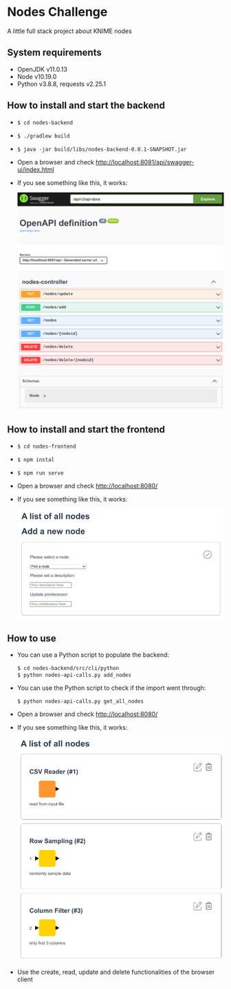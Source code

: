 # Nodes Challenge
A little full stack project about KNIME nodes

## System requirements
* OpenJDK v11.0.13
* Node v10.19.0
* Python v3.8.8, requests v2.25.1

## How to install and start the backend
* `$ cd nodes-backend`
* `$ ./gradlew build`
* `$ java -jar build/libs/nodes-backend-0.0.1-SNAPSHOT.jar`
* Open a browser and check [http://localhost:8081/api/swagger-ui/index.html](http://localhost:8081/api/swagger-ui/index.html)
* If you see something like this, it works:

  ![Swagger UI](doc/swagger-ui.png)

## How to install and start the frontend
* `$ cd nodes-frontend`
* `$ npm instal`
* `$ npm run serve`
* Open a browser and check [http://localhost:8080/](http://localhost:8080/)
* If you see something like this, it works:

  ![Empty nodes list](doc/empty-nodes-list.png)

## How to use
* You can use a Python script to populate the backend:
  ```
  $ cd nodes-backend/src/cli/python
  $ python nodes-api-calls.py add_nodes

  ```
* You can use the Python script to check if the import went through:
  ```
  $ python nodes-api-calls.py get_all_nodes
  ```
* Open a browser and check [http://localhost:8080/](http://localhost:8080/)
* If you see something like this, it works:

  ![Populated nodes list](doc/populated-nodes-list.png)
  
* Use the create, read, update and delete functionalities of the browser client
